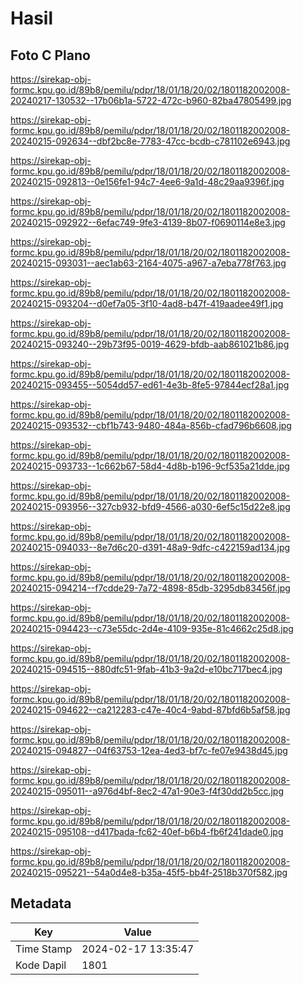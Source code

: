 # Hasil

## Foto C Plano

https://sirekap-obj-formc.kpu.go.id/89b8/pemilu/pdpr/18/01/18/20/02/1801182002008-20240217-130532--17b06b1a-5722-472c-b960-82ba47805499.jpg

https://sirekap-obj-formc.kpu.go.id/89b8/pemilu/pdpr/18/01/18/20/02/1801182002008-20240215-092634--dbf2bc8e-7783-47cc-bcdb-c781102e6943.jpg

https://sirekap-obj-formc.kpu.go.id/89b8/pemilu/pdpr/18/01/18/20/02/1801182002008-20240215-092813--0e156fe1-94c7-4ee6-9a1d-48c29aa9396f.jpg

https://sirekap-obj-formc.kpu.go.id/89b8/pemilu/pdpr/18/01/18/20/02/1801182002008-20240215-092922--6efac749-9fe3-4139-8b07-f0690114e8e3.jpg

https://sirekap-obj-formc.kpu.go.id/89b8/pemilu/pdpr/18/01/18/20/02/1801182002008-20240215-093031--aec1ab63-2164-4075-a967-a7eba778f763.jpg

https://sirekap-obj-formc.kpu.go.id/89b8/pemilu/pdpr/18/01/18/20/02/1801182002008-20240215-093204--d0ef7a05-3f10-4ad8-b47f-419aadee49f1.jpg

https://sirekap-obj-formc.kpu.go.id/89b8/pemilu/pdpr/18/01/18/20/02/1801182002008-20240215-093240--29b73f95-0019-4629-bfdb-aab861021b86.jpg

https://sirekap-obj-formc.kpu.go.id/89b8/pemilu/pdpr/18/01/18/20/02/1801182002008-20240215-093455--5054dd57-ed61-4e3b-8fe5-97844ecf28a1.jpg

https://sirekap-obj-formc.kpu.go.id/89b8/pemilu/pdpr/18/01/18/20/02/1801182002008-20240215-093532--cbf1b743-9480-484a-856b-cfad796b6608.jpg

https://sirekap-obj-formc.kpu.go.id/89b8/pemilu/pdpr/18/01/18/20/02/1801182002008-20240215-093733--1c662b67-58d4-4d8b-b196-9cf535a21dde.jpg

https://sirekap-obj-formc.kpu.go.id/89b8/pemilu/pdpr/18/01/18/20/02/1801182002008-20240215-093956--327cb932-bfd9-4566-a030-6ef5c15d22e8.jpg

https://sirekap-obj-formc.kpu.go.id/89b8/pemilu/pdpr/18/01/18/20/02/1801182002008-20240215-094033--8e7d6c20-d391-48a9-9dfc-c422159ad134.jpg

https://sirekap-obj-formc.kpu.go.id/89b8/pemilu/pdpr/18/01/18/20/02/1801182002008-20240215-094214--f7cdde29-7a72-4898-85db-3295db83456f.jpg

https://sirekap-obj-formc.kpu.go.id/89b8/pemilu/pdpr/18/01/18/20/02/1801182002008-20240215-094423--c73e55dc-2d4e-4109-935e-81c4662c25d8.jpg

https://sirekap-obj-formc.kpu.go.id/89b8/pemilu/pdpr/18/01/18/20/02/1801182002008-20240215-094515--880dfc51-9fab-41b3-9a2d-e10bc717bec4.jpg

https://sirekap-obj-formc.kpu.go.id/89b8/pemilu/pdpr/18/01/18/20/02/1801182002008-20240215-094622--ca212283-c47e-40c4-9abd-87bfd6b5af58.jpg

https://sirekap-obj-formc.kpu.go.id/89b8/pemilu/pdpr/18/01/18/20/02/1801182002008-20240215-094827--04f63753-12ea-4ed3-bf7c-fe07e9438d45.jpg

https://sirekap-obj-formc.kpu.go.id/89b8/pemilu/pdpr/18/01/18/20/02/1801182002008-20240215-095011--a976d4bf-8ec2-47a1-90e3-f4f30dd2b5cc.jpg

https://sirekap-obj-formc.kpu.go.id/89b8/pemilu/pdpr/18/01/18/20/02/1801182002008-20240215-095108--d417bada-fc62-40ef-b6b4-fb6f241dade0.jpg

https://sirekap-obj-formc.kpu.go.id/89b8/pemilu/pdpr/18/01/18/20/02/1801182002008-20240215-095221--54a0d4e8-b35a-45f5-bb4f-2518b370f582.jpg


## Metadata

| Key        | Value               |
| ---------- | ------------------- |
| Time Stamp | 2024-02-17 13:35:47 |
| Kode Dapil | 1801                |



